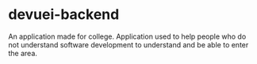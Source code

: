 # devuei-backend

An application made for college.
Application used to help people who do not understand software development to understand and be able to enter the area.

